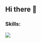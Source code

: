 ## Hi there 👋

<h3>Skills:</h3>
<img src="https://skillicons.dev/icons?i=react,redux,js,css,tailwind,html,git,github,figma&theme=light" />

<!--
**Soudabeh-Noorollahi/Soudabeh-Noorollahi** is a ✨ _special_ ✨ repository because its `README.md` (this file) appears on your GitHub profile.

Here are some ideas to get you started:

- 🔭 I’m currently working on ...
- 🌱 I’m currently learning ...
- 👯 I’m looking to collaborate on ...
- 🤔 I’m looking for help with ...
- 💬 Ask me about ...
- 📫 How to reach me: ...
- 😄 Pronouns: ...
- ⚡ Fun fact: ...
-->

